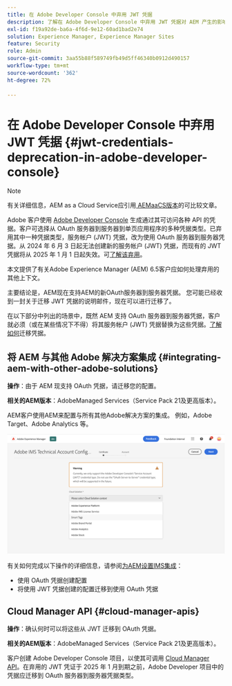 ```yaml
---
title: 在 Adobe Developer Console 中弃用 JWT 凭据
description: 了解在 Adobe Developer Console 中弃用 JWT 凭据对 AEM 产生的影响
exl-id: f19a92de-ba6a-4f6d-9e12-60ad1bad2e74
solution: Experience Manager, Experience Manager Sites
feature: Security
role: Admin
source-git-commit: 3aa55b88f589749fb49d5ff46340b0912d490157
workflow-type: tm+mt
source-wordcount: '362'
ht-degree: 72%

---
```


# 在 Adobe Developer Console 中弃用 JWT 凭据 {#jwt-credentials-deprecation-in-adobe-developer-console}

>[!NOTE]
> 有关详细信息，AEM as a Cloud Service应引用[ AEMaaCS版本](https://experienceleague.adobe.com/docs/experience-manager-cloud-service/content/security/jwt-credentials-deprecation-in-adobe-developer-console.html?lang=zh-Hans)的可比较文章。

Adobe 客户使用 [Adobe Developer Console](https://developer.adobe.com/console) 生成通过其可访问各种 API 的凭据。客户可选择从 OAuth 服务器到服务器到单页应用程序的多种凭据类型。已弃用其中一种凭据类型，服务帐户 (JWT) 凭据，改为使用 OAuth 服务器到服务器凭据。从 2024 年 6 月 3 日起无法创建新的服务帐户 (JWT) 凭据，而现有的 JWT 凭据将从 2025 年 1 月 1 日起失效。可[了解该弃用](https://developer.adobe.com/developer-console/docs/guides/authentication/ServerToServerAuthentication/migration/)。

本文提供了有关Adobe Experience Manager (AEM) 6.5客户应如何处理弃用的其他上下文。

主要结论是，AEM现在支持AEM的新OAuth服务器到服务器凭据。 您可能已经收到一封关于迁移 JWT 凭据的说明邮件，现在可以进行迁移了。

在以下部分中列出的场景中，既然 AEM 支持 OAuth 服务器到服务器凭据，客户就必须（或在某些情况下不得）将其服务帐户 (JWT) 凭据替换为这些凭据。[了解如何](https://developer.adobe.com/developer-console/docs/guides/authentication/ServerToServerAuthentication/migration/#migration-overview)迁移凭据。

## 将 AEM 与其他 Adobe 解决方案集成 {#integrating-aem-with-other-adobe-solutions}

**操作**：由于 AEM 现支持 OAuth 凭据，请迁移您的配置。

**相关的AEM版本**：AdobeManaged Services（Service Pack 21及更高版本）。

AEM客户使用AEM来配置与所有其他Adobe解决方案的集成。 例如，Adobe Target、Adobe Analytics 等。

![将 AEM 与其他解决方案集成](/help/sites-administering/assets/jwt-deprecation.png)

有关如何完成以下操作的详细信息，请参阅[为AEM设置IMS集成](/help/sites-administering/setting-up-ims-integrations-for-aem.md)：

* 使用 OAuth 凭据创建配置
* 将使用 JWT 凭据创建的配置迁移到使用 OAuth 凭据

## Cloud Manager API {#cloud-manager-apis}

**操作**：确认何时可以将这些从 JWT 迁移到 OAuth 凭据。

**相关的AEM版本**：AdobeManaged Services（Service Pack 21及更高版本）。

客户创建 Adobe Developer Console 项目，以使其可调用 [Cloud Manager API](https://developer.adobe.com/experience-cloud/cloud-manager/guides/getting-started/create-api-integration/)。在弃用的 JWT 凭证于 2025 年 1 月到期之前，Adobe Developer 项目中的凭据应迁移到 OAuth 服务器到服务器凭据类型。
